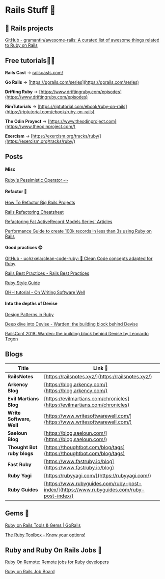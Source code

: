 # Rails Stuff 🚂

## 📌 Rails projects

[GitHub - gramantin/awesome-rails: A curated list of awesome things related to Ruby on Rails](https://github.com/gramantin/awesome-rails#open-source-rails-apps)

## Free tutorials👩‍🏫

**Rails Cast** → [railscasts.com/](http://railscasts.com/)

**Go Rails** → [https://gorails.com/series](https://gorails.com/series)

**Drifting Ruby** → [https://www.driftingruby.com/episodes](https://www.driftingruby.com/episodes)

**RimTutorials** → [https://riptutorial.com/ebook/ruby-on-rails](https://riptutorial.com/ebook/ruby-on-rails)

**The Odin Proyect** → [https://www.theodinproject.com](https://www.theodinproject.com/)

**Exercism** → [https://exercism.org/tracks/ruby/](https://exercism.org/tracks/ruby/)


## Posts

#### Misc

[Ruby's Pessimistic Operator `~>`](https://thoughtbot.com/blog/rubys-pessimistic-operator)

#### Refactor 🔧

  [How To Refactor Big Rails Projects](https://medium.com/shyftplan-techblog/how-to-refactor-big-rails-projects-12fc4e4ddcd2)

  [Rails Refactoring Cheatsheet](https://github.com/slavadev/rails_refactoring_cheatsheet)

  [Refactoring Fat ActiveRecord Models Series' Articles](https://dev.to/vladhilko/series/22841)

  [Performance Guide to create 100k records in less than 3s using Ruby on Rails](https://dev.to/justthev/performance-guide-to-create-100k-records-in-less-than-3s-using-ruby-on-rails-3k07)

#### Good practices 😎

[GitHub - uohzxela/clean-code-ruby: 🛁 Clean Code concepts adapted for Ruby](https://github.com/uohzxela/clean-code-ruby)


[Rails Best Practices - Rails Best Practices](https://rails-bestpractices.com/)

[Ruby Style Guide](https://ruby-style-guide.shopify.dev/#collections)

[DHH tutorial - On Writing Software Well](https://www.youtube.com/playlist?list=PL9wALaIpe0Py6E_oHCgTrD6FvFETwJLlx)


#### Into the depths of Devise

[Design Patterns in Ruby](https://github.com/davidgf/design-patterns-in-ruby)


[Deep dive into Devise - Warden: the building block behind Devise](https://speakerdeck.com/tegon/warden-the-building-block-behind-devise)

[RailsConf 2018: Warden: the building block behind Devise by Leonardo Tegon](https://www.youtube.com/watch?v=QBJ3G40fxHg)

## Blogs

| Title | Link 🔗 |
| --- | --- |
| **RailsNotes** | [https://railsnotes.xyz/](https://railsnotes.xyz/) |
| **Arkency Blog** | [https://blog.arkency.com/](https://blog.arkency.com/) |
| **Evil Martians Blog** | [https://evilmartians.com/chronicles](https://evilmartians.com/chronicles) |
| **Write Software, Well** | [https://www.writesoftwarewell.com/](https://www.writesoftwarewell.com/) |
| **Saeloun Blog** | [https://blog.saeloun.com/](https://blog.saeloun.com/) |
| **Thought Bot ruby blogs** | [https://thoughtbot.com/blog/tags](https://thoughtbot.com/blog/tags) |
| **Fast Ruby** | [https://www.fastruby.io/blog](https://www.fastruby.io/blog) |
| **Ruby Yagi** | [https://rubyyagi.com/](https://rubyyagi.com/) |
| **Ruby Guides** | [https://www.rubyguides.com/ruby-post-index/](https://www.rubyguides.com/ruby-post-index/) |


## Gems 💎

[Ruby on Rails Tools & Gems | GoRails](https://gorails.com/tool_categories/)

[The Ruby Toolbox - Know your options!](https://www.ruby-toolbox.com/)


## **Ruby and Ruby On Rails Jobs** 💼

[Ruby On Remote: Remote jobs for Ruby developers](https://rubyonremote.com/)

[Ruby on Rails Job Board](https://jobs.gorails.com/)

